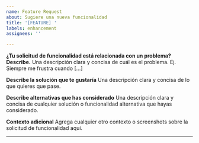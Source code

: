 ```yaml
---
name: Feature Request
about: Sugiere una nueva funcionalidad
title: '[FEATURE] '
labels: enhancement
assignees: ''

---
```


**¿Tu solicitud de funcionalidad está relacionada con un problema? Describe.**
Una descripción clara y concisa de cuál es el problema. Ej. Siempre me frustra cuando [...]

**Describe la solución que te gustaría**
Una descripción clara y concisa de lo que quieres que pase.

**Describe alternativas que has considerado**
Una descripción clara y concisa de cualquier solución o funcionalidad alternativa que hayas considerado.

**Contexto adicional**
Agrega cualquier otro contexto o screenshots sobre la solicitud de funcionalidad aquí.

---